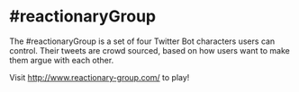 # #reactionaryGroup

The #reactionaryGroup is a set of four Twitter Bot characters users can control. 
Their tweets are crowd sourced, based on how users want to make them argue with each other. 

Visit http://www.reactionary-group.com/ to play!
